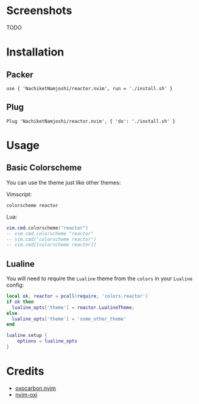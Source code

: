 # Screenshots

TODO

# Installation

## Packer
```
use { 'NachiketNamjoshi/reactor.nvim', run = './install.sh' }
```

## Plug
```
Plug 'NachiketNamjoshi/reactor.nvim', { 'do': './install.sh' }
```

# Usage

## Basic Colorscheme
You can use the theme just like other themes:

Vimscript:
```vimscript
colorscheme reactor
```

Lua:
```lua
vim.cmd.colorscheme("reactor")
-- vim.cmd.colorscheme "reactor"
-- vim.cmd("colorscheme reactor")
-- vim.cmd[[colorscheme reactor]]
```

## Lualine

You will need to require the `Lualine` theme from the `colors` in your `Lualine` config:

```lua
local ok, reactor = pcall(require, 'colors.reactor')
if ok then
  lualine_opts['theme'] = reactor.LualineTheme;
else
  lualine_opts['theme'] = 'some_other_theme'
end

lualine.setup {
	options = lualine_opts
}
```

# Credits
- [oxocarbon.nvim](https://github.com/shaunsingh/oxocarbon.nvim)
- [nvim-oxi](https://github.com/noib3/nvim-oxi)
